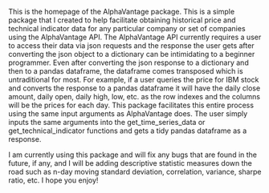 This is the homepage of the AlphaVantage package. This is a simple package that I created to help facilitate obtaining historical price and technical indicator data for any particular company or set of companies using the AlphaVantage API. The AlphaVantage API currently requires a user to access their data via json requests and the response the user gets after converting the json object to a dictionary can be intimidating to a beginner programmer. Even after converting the json response to a dictionary and then to a pandas dataframe, the dataframe comes transposed which is untraditional for most. For example, if a user queries the price for IBM stock and converts the response to a pandas dataframe it will have the daily close amount, daily open, daily high, low, etc. as the row indexes and the columns will be the prices for each day. This package facilitates this entire process using the same input arguments as AlphaVantage does. The user simply inputs the same arguments into the get_time_series_data or get_technical_indicator functions and gets a tidy pandas dataframe as a response. 

I am currently using this package and will fix any bugs that are found in the future, if any, and I will be adding descriptive statistic measures down the road such as n-day moving standard deviation, correlation, variance, sharpe ratio, etc. I hope you enjoy!
